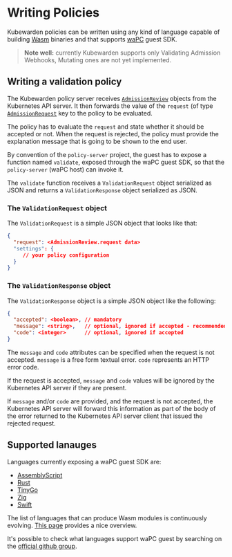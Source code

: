 # Writing Policies

Kubewarden policies can be written using any kind of language capable of building
[Wasm](https://webassembly.org/) binaries and that supports [waPC](https://github.com/wapc) guest SDK.

> **Note well:** currently Kubewarden supports only Validating Admission Webhooks,
> Mutating ones are not yet implemented.

## Writing a validation policy

The Kubewarden policy server receives
[`AdmissionReview`](https://godoc.org/k8s.io/api/admission/v1#AdmissionReview)
objects from the Kubernetes API server. It then forwards the value of
the `request` (of type
[`AdmissionRequest`](https://godoc.org/k8s.io/api/admission/v1#AdmissionRequest)
key to the policy to be evaluated.

The policy has to evaluate the `request` and state whether it should be
accepted or not. When the request is rejected, the policy must provide the
explanation message that is going to be shown to the end user.

By convention of the `policy-server` project, the guest has to expose
a function named `validate`, exposed through the waPC guest SDK, so
that the `policy-server` (waPC host) can invoke it.

The `validate` function receives a `ValidationRequest` object serialized as JSON and
returns a `ValidationResponse` object serialized as JSON. 

### The `ValidationRequest` object

The `ValidationRequest` is a simple JSON object that looks like that:

```json
{
  "request": <AdmissionReview.request data>
  "settings": {
     // your policy configuration
  }
}
```

### The `ValidationResponse` object

The `ValidationResponse` object is a simple JSON object like the
following:

```json
{
  "accepted": <boolean>, // mandatory
  "message": <string>,   // optional, ignored if accepted - recommended for rejections
  "code": <integer>      // optional, ignored if accepted
}
```

The `message` and `code` attributes can be specified when the request
is not accepted. `message` is a free form textual error. `code`
represents an HTTP error code.

If the request is accepted, `message` and `code`
values will be ignored by the Kubernetes API server if they are
present.

If `message` and/or `code` are provided, and the request is not
accepted, the Kubernetes API server will forward this information as
part of the body of the error returned to the Kubernetes API server
client that issued the rejected request.


## Supported lanauges

Languages currently exposing a waPC guest SDK are:

- [AssemblyScript](https://github.com/wapc/as-guest)
- [Rust](https://github.com/wapc/wapc-guest-rust)
- [TinyGo](https://github.com/wapc/wapc-guest-tinygo)
- [Zig](https://github.com/wapc/wapc-guest-zig)
- [Swift](https://github.com/flavio/wapc-guest-swift)

The list of languages that can produce Wasm modules is continuously evolving.
[This page](https://github.com/appcypher/awesome-wasm-langs) provides a
nice overview.

It's possible to check what languages support waPC guest by searching
on the [official github
group](https://github.com/wapc?q=guest&type=&language=).
